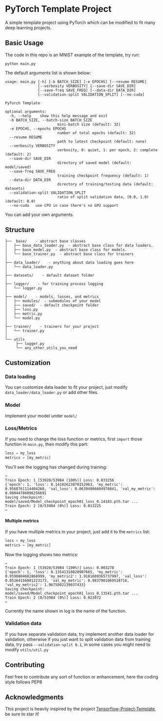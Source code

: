 # PyTorch Template Project
A simple template project using PyTorch which can be modified to fit many deep learning projects.

## Basic Usage
The code in this repo is an MNIST example of the template, try run:
```
python main.py
```
The default arguments list is shown below:
```
usage: main.py [-h] [-b BATCH_SIZE] [-e EPOCHS] [--resume RESUME]
               [--verbosity VERBOSITY] [--save-dir SAVE_DIR]
               [--save-freq SAVE_FREQ] [--data-dir DATA_DIR]
               [--validation-split VALIDATION_SPLIT] [--no-cuda]

PyTorch Template

optional arguments:
  -h, --help    show this help message and exit
  -b BATCH_SIZE, --batch-size BATCH_SIZE
                        mini-batch size (default: 32)
  -e EPOCHS, --epochs EPOCHS
                        number of total epochs (default: 32)
  --resume RESUME
                        path to latest checkpoint (default: none)
  --verbosity VERBOSITY
                        verbosity, 0: quiet, 1: per epoch, 2: complete (default: 2)
  --save-dir SAVE_DIR
                        directory of saved model (default: model/saved)
  --save-freq SAVE_FREQ
                        training checkpoint frequency (default: 1)
  --data-dir DATA_DIR
                        directory of training/testing data (default: datasets)
  --validation-split VALIDATION_SPLIT
                        ratio of split validation data, [0.0, 1.0) (default: 0.0)
  --no-cuda   use CPU in case there's no GPU support
```
You can add your own arguments.

## Structure
```
├──  base/    - abstract base classes
│   ├── base_data_loader.py  - abstract base class for data loaders.
│   ├── base_model.py  - abstract base class for models.
│   └── base_trainer.py  - abstract base class for trainers
│
├── data_loader/    - anything about data loading goes here
│   └── data_loader.py
│
├── datasets/    - default dataset folder
│
├── logger/    - for training process logging
│   └── logger.py
│
├── model/    - models, losses, and metrics
│   ├── modules/  - submodules of your model
│   ├── saved/  - default checkpoint folder
│   ├── loss.py
│   ├── metric.py
│   └── model.py
│
├── trainer/    - trainers for your project
│   └── trainer.py
│
└── utils
     ├── logger.py
     └── any_other_utils_you_need

```

## Customization
### Data loading
You can customize data loader to fit your project, just modify ```data_loader/data_loader.py``` or add other files.
### Model
Implement your model under ```model/```
### Loss/Metrics
If you need to change the loss function or metrics, first ```import``` those function in ```main.py```, then modify this part:
```python
loss = my_loss
metrics = [my_metric]
```
You'll see the logging has changed during training:
```
⋯
Train Epoch: 1 [53920/53984 (100%)] Loss: 0.033256
{'epoch': 1, 'loss': 0.14182623870152963, 'my_metric': 0.9568761114404268, 'val_loss': 0.06394806604976841, 'val_my_metric': 0.9804478609625669}
Saving checkpoint: model/saved/Model_checkpoint_epoch01_loss_0.14183.pth.tar ...
Train Epoch: 2 [0/53984 (0%)] Loss: 0.013225
⋯
```
#### Multiple metrics
If you have multiple metrics in your project, just add it to the ```metrics``` list:
```python
loss = my_loss
metrics = [my_metric]
```
Now the logging shows two metrics:
```
⋯
Train Epoch: 1 [53920/53984 (100%)] Loss: 0.003278
{'epoch': 1, 'loss': 0.13541310020907665, 'my_metric': 0.9590804682868999, 'my_metric2': 1.9181609365737997, 'val_loss': 0.05264156081223173, 'val_my_metric': 0.9837901069518716, 'val_my_metric2': 1.9675802139037433}
Saving checkpoint: model/saved/Model_checkpoint_epoch01_loss_0.13541.pth.tar ...
Train Epoch: 2 [0/53984 (0%)] Loss: 0.023072
⋯
```
Currently the name shown in log is the name of the function.
### Validation data
If you have separate validation data, try implement another data loader for validation, otherwise if you just want to split validation data from training data, try pass ```--validation-split 0.1```, in some cases you might need to modify ```utils/util.py```

## Contributing
Feel free to contribute any sort of function or enhancement, here the coding style follows PEP8

## Acknowledgments
This project is heavily inspired by the project [Tensorflow-Project-Template](https://github.com/MrGemy95/Tensorflow-Project-Template), be sure to star it!